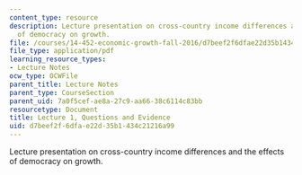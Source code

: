 ```yaml
---
content_type: resource
description: Lecture presentation on cross-country income differences and the effects
  of democracy on growth.
file: /courses/14-452-economic-growth-fall-2016/d7beef2f6dfae22d35b1434c21216a99_MIT14_452F16_Lec1.pdf
file_type: application/pdf
learning_resource_types:
- Lecture Notes
ocw_type: OCWFile
parent_title: Lecture Notes
parent_type: CourseSection
parent_uid: 7a0f5cef-ae8a-27c9-aa66-38c6114c83bb
resourcetype: Document
title: Lecture 1, Questions and Evidence
uid: d7beef2f-6dfa-e22d-35b1-434c21216a99
---
```

Lecture presentation on cross-country income differences and the effects of democracy on growth.

